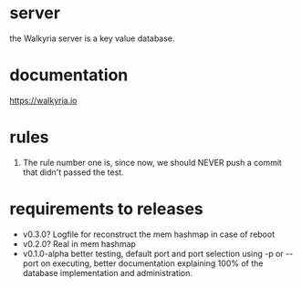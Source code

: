 # server
the Walkyria server is a key value database.

# documentation
https://walkyria.io

# rules
1. The rule number one is, since now, we should NEVER push a commit that didn't passed the test.

# requirements to releases
- v0.3.0? Logfile for reconstruct the mem hashmap in case of reboot
- v0.2.0? Real in mem hashmap
- v0.1.0-alpha better testing, default port and port selection using -p or --port on executing, better documentation explaining 100% of the database implementation and administration.
